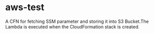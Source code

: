 # aws-test

A CFN for fetching SSM parameter and storing it into S3 Bucket.The Lambda is executed when the CloudFormation stack is created.
